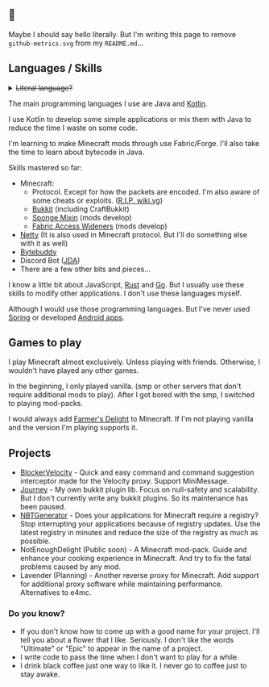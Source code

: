 ## :wave:

Maybe I should say hello literally. But I'm writing this page to remove `github-metrics.svg` from my `README.md`...

## Languages / Skills

<details>
    <summary><del>Literal language?</del></summary>
    <p>My native language is Chinese. I also know a little bit of English. 
    But that's basically to help me use the translator better. 
    You can speak English to me anyway. I can also reply to you in English.</p>
</details>

The main programming languages I use are Java and [Kotlin](https://kotlinlang.org/).

I use Kotlin to develop some simple applications or mix them with Java to reduce the time I waste on some code.

I'm learning to make Minecraft mods through use Fabric/Forge. I'll also take the time to learn about bytecode in Java.

Skills mastered so far:

- Minecraft:
    - Protocol. Except for how the packets are encoded. I'm also aware of some cheats or exploits.
      ([R.I.P. wiki.vg](https://tkte.ch/articles/2024/11/11/sunsetting.html))
    - [Bukkit](https://dev.bukkit.org/) (including CraftBukkit)
    - [Sponge Mixin](https://github.com/SpongePowered/Mixin) (mods develop)
    - [Fabric Access Wideners](https://wiki.fabricmc.net/tutorial:accesswideners) (mods develop)
- [Netty](https://netty.io/) (It is also used in Minecraft protocol. But I'll do something else with it as well)
- [Bytebuddy](https://bytebuddy.net/)
- Discord Bot ([JDA](https://github.com/discord-jda/JDA))
- There are a few other bits and pieces...

I know a little bit about JavaScript, [Rust](https://www.rust-lang.org/) and [Go](https://go.dev/).
But I usually use these skills to modify other applications.
I don't use these languages myself.

Although I would use those programming languages. But I've never used [Spring](https://spring.io/)
or developed [Android apps](https://developer.android.com/).

## Games to play

I play Minecraft almost exclusively. Unless playing with friends. Otherwise, I wouldn't have played any other games.

In the beginning, I only played vanilla. (smp or other servers that don't require additional mods to play).
After I got bored with the smp, I switched to playing mod-packs.

I would always add [Farmer's Delight](https://github.com/vectorwing/FarmersDelight) to Minecraft.
If I'm not playing vanilla and the version I'm playing supports it.

## Projects

- [BlockerVelocity](https://github.com/CatMoe/BlockerVelocity) - 
  Quick and easy command and command suggestion interceptor made for the Velocity proxy. Support MiniMessage.
- [Journey](https://github.com/CatMoe/Journey) -
  My own bukkit plugin lib. Focus on null-safety and scalability. But I don't currently write any bukkit plugins. So its maintenance has been paused.
- [NBTGenerator](https://github.com/FallenCrystal/NBTGenerator) -
  Does your applications for Minecraft require a registry? 
  Stop interrupting your applications because of registry updates. 
  Use the latest registry in minutes and reduce the size of the registry as much as possible.
- NotEnoughDelight (Public soon) -
  A Minecraft mod-pack. Guide and enhance your cooking experience in Minecraft. And try to fix the fatal problems caused by any mod.
- Lavender (Planning) -
  Another reverse proxy for Minecraft. 
  Add support for additional proxy software while maintaining performance. 
  Alternatives to e4mc.

### Do you know?

- If you don't know how to come up with a good name for your project. I'll tell you about a flower that I like. Seriously. 
I don't like the words "Ultimate" or "Epic" to appear in the name of a project.
- I write code to pass the time when I don't want to play for a while.
- I drink black coffee just one way to like it. I never go to coffee just to stay awake.